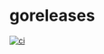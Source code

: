 # goreleases

[![ci](https://github.com/WillAbides/goreleases/workflows/ci/badge.svg?branch=main&event=push)](https://github.com/WillAbides/goreleases/actions?query=workflow%3Aci+branch%3Amain+event%3Apush)
